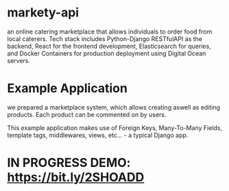 # markety-api
 an online catering marketplace that allows individuals to order food from local caterers. Tech stack includes Python-Django RESTfulAPI as the backend, React for the frontend development, Elasticsearch for queries, and Docker Containers for production deployment using Digital Ocean servers. 

# Example Application

we prepared a marketplace system, which allows creating aswell as editing products.
Each product can be commented on by users.

This example application makes use of Foreign Keys, Many-To-Many Fields, template tags, middlewares, views, etc... - a typical Django app.

# IN PROGRESS DEMO: https://bit.ly/2SHOADD
